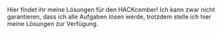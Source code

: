 Hier findet ihr meine Lösungen für den HACKcember!
Ich kann zwar nicht garantieren, dass ich alle Aufgaben lösen werde, trotzdem stelle ich hier meine Lösungen zur Verfügung.

<!---
code-iNSI/code-iNSI is a ✨ special ✨ repository because its `README.md` (this file) appears on your GitHub profile.
You can click the Preview link to take a look at your changes.
--->
